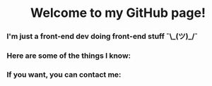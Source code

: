 <h1 align="center"> Welcome to my GitHub page!</h1>

### I'm just a front-end dev doing front-end stuff ¯\\\_(ツ)\_/¯

### Here are some of the things I know:

### If you want, you can contact me:
